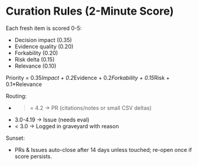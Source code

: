 
# Curation Rules (2-Minute Score)

Each fresh item is scored 0-5:
- Decision impact (0.35)
- Evidence quality (0.20)
- Forkability (0.20)
- Risk delta (0.15)
- Relevance (0.10)

Priority = 0.35*Impact + 0.2*Evidence + 0.2*Forkability + 0.15*Risk + 0.1*Relevance

Routing:
- >= 4.2 -> PR (citations/notes or small CSV deltas)
- 3.0-4.19 -> Issue (needs eval)
- < 3.0 -> Logged in graveyard with reason

Sunset:
- PRs & Issues auto-close after 14 days unless touched; re-open once if score persists.
